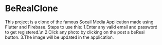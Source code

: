 # BeRealClone
This project is a clone of the famous Socail Media Application made using Flutter and Firebase.
Steps to use this:
1.Enter any valid email and password to get registered.\n
2.Click any photo by clicking on the post a beReal button.
3.The image will be updated in the application.

